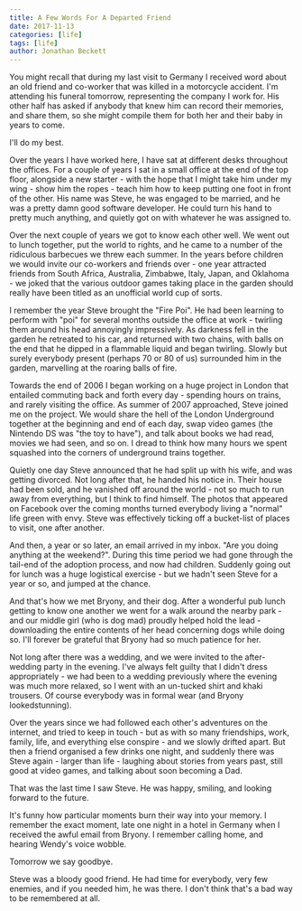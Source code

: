 ```yaml
---
title: A Few Words For A Departed Friend
date: 2017-11-13
categories: [life]
tags: [life]
author: Jonathan Beckett
---
```


You might recall that during my last visit to Germany I received word about an old friend and co-worker that was killed in a motorcycle accident. I'm attending his funeral tomorrow, representing the company I work for. His other half has asked if anybody that knew him can record their memories, and share them, so she might compile them for both her and their baby in years to come.

I'll do my best.

Over the years I have worked here, I have sat at different desks throughout the offices. For a couple of years I sat in a small office at the end of the top floor, alongside a new starter - with the hope that I might take him under my wing - show him the ropes - teach him how to keep putting one foot in front of the other. His name was Steve, he was engaged to be married, and he was a pretty damn good software developer. He could turn his hand to pretty much anything, and quietly got on with whatever he was assigned to.

Over the next couple of years we got to know each other well. We went out to lunch together, put the world to rights, and he came to a number of the ridiculous barbecues we threw each summer. In the years before children we would invite our co-workers and friends over - one year attracted friends from South Africa, Australia, Zimbabwe, Italy, Japan, and Oklahoma - we joked that the various outdoor games taking place in the garden should really have been titled as an unofficial world cup of sorts.

I remember the year Steve brought the "Fire Poi". He had been learning to perform with "poi" for several months outside the office at work - twirling them around his head annoyingly impressively. As darkness fell in the garden he retreated to his car, and returned with two chains, with balls on the end that he dipped in a flammable liquid and began twirling. Slowly but surely everybody present (perhaps 70 or 80 of us) surrounded him in the garden, marvelling at the roaring balls of fire.

Towards the end of 2006 I began working on a huge project in London that entailed commuting back and forth every day - spending hours on trains, and rarely visiting the office. As summer of 2007 approached, Steve joined me on the project. We would share the hell of the London Underground together at the beginning and end of each day, swap video games (the Nintendo DS was "the toy to have"), and talk about books we had read, movies we had seen, and so on. I dread to think how many hours we spent squashed into the corners of underground trains together.

Quietly one day Steve announced that he had split up with his wife, and was getting divorced. Not long after that, he handed his notice in. Their house had been sold, and he vanished off around the world - not so much to run away from everything, but I think to find himself. The photos that appeared on Facebook over the coming months turned everybody living a "normal" life green with envy. Steve was effectively ticking off a bucket-list of places to visit, one after another.

And then, a year or so later, an email arrived in my inbox. "Are you doing anything at the weekend?". During this time period we had gone through the tail-end of the adoption process, and now had children. Suddenly going out for lunch was a huge logistical exercise - but we hadn't seen Steve for a year or so, and jumped at the chance.

And that's how we met Bryony, and their dog. After a wonderful pub lunch getting to know one another we went for a walk around the nearby park - and our middle girl (who is dog mad) proudly helped hold the lead - downloading the entire contents of her head concerning dogs while doing so. I'll forever be grateful that Bryony had so much patience for her.

Not long after there was a wedding, and we were invited to the after-wedding party in the evening. I've always felt guilty that I didn't dress appropriately - we had been to a wedding previously where the evening was much more relaxed, so I went with an un-tucked shirt and khaki trousers. Of course everybody was in formal wear (and Bryony lookedstunning).

Over the years since we had followed each other's adventures on the internet, and tried to keep in touch - but as with so many friendships, work, family, life, and everything else conspire - and we slowly drifted apart. But then a friend organised a few drinks one night, and suddenly there was Steve again - larger than life - laughing about stories from years past, still good at video games, and talking about soon becoming a Dad.

That was the last time I saw Steve. He was happy, smiling, and looking forward to the future.

It's funny how particular moments burn their way into your memory. I remember the exact moment, late one night in a hotel in Germany when I received the awful email from Bryony. I remember calling home, and hearing Wendy's voice wobble.

Tomorrow we say goodbye.

Steve was a bloody good friend. He had time for everybody, very few enemies, and if you needed him, he was there. I don't think that's a bad way to be remembered at all.